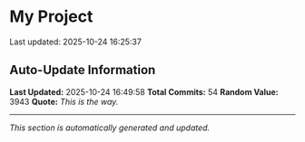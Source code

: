 # My Project


Last updated: 2025-10-24 16:25:37






















































## Auto-Update Information

**Last Updated:** 2025-10-24 16:49:58
**Total Commits:** 54
**Random Value:** 3943
**Quote:** _This is the way._

---
_This section is automatically generated and updated._